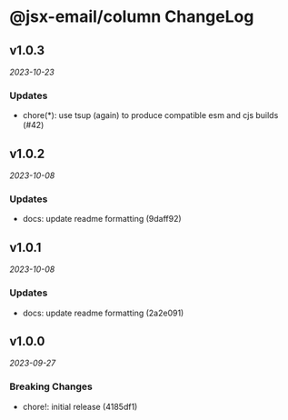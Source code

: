 # @jsx-email/column ChangeLog

## v1.0.3

_2023-10-23_

### Updates

- chore(\*): use tsup (again) to produce compatible esm and cjs builds (#42)

## v1.0.2

_2023-10-08_

### Updates

- docs: update readme formatting (9daff92)

## v1.0.1

_2023-10-08_

### Updates

- docs: update readme formatting (2a2e091)

## v1.0.0

_2023-09-27_

### Breaking Changes

- chore!: initial release (4185df1)
